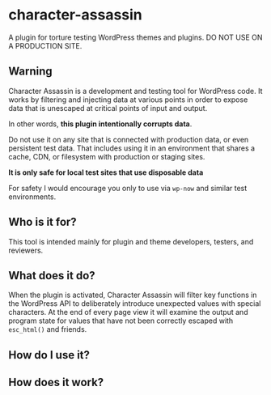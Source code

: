 # character-assassin

A plugin for torture testing WordPress themes and plugins. DO NOT USE ON A PRODUCTION SITE.

## Warning

Character Assassin is a development and testing tool for WordPress code. It works by filtering and injecting data at various points in order to expose data that is unescaped at critical points of input and output.

In other words, **this plugin intentionally corrupts data**.

Do not use it on any site that is connected with production data, or even persistent test data. That includes using it in an environment that shares a cache, CDN, or filesystem with production or staging sites.

**It is only safe for local test sites that use disposable data**

For safety I would encourage you only to use via `wp-now` and similar test environments.

## Who is it for?

This tool is intended mainly for plugin and theme developers, testers, and reviewers.

## What does it do?

When the plugin is activated, Character Assassin will filter key functions in the WordPress API to deliberately introduce unexpected values with special characters. At the end of every page view it will examine the output and program state for values that have not been correctly escaped with `esc_html()` and friends.

## How do I use it?

## How does it work?